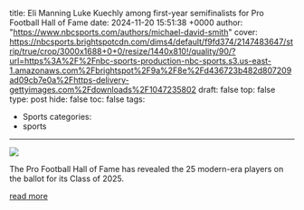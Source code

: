title: Eli Manning Luke Kuechly among first-year semifinalists for Pro Football Hall of Fame
date: 2024-11-20 15:51:38 +0000
author: "https://www.nbcsports.com/authors/michael-david-smith"
cover: https://nbcsports.brightspotcdn.com/dims4/default/f9fd374/2147483647/strip/true/crop/3000x1688+0+0/resize/1440x810!/quality/90/?url=https%3A%2F%2Fnbc-sports-production-nbc-sports.s3.us-east-1.amazonaws.com%2Fbrightspot%2F9a%2F8e%2Fd436723b482d807209ad09cb7e0a%2Fhttps-delivery-gettyimages.com%2Fdownloads%2F1047235802
draft: false
top: false
type: post
hide: false
toc: false
tags:
  - Sports
categories:
  - sports
---

![](https://nbcsports.brightspotcdn.com/dims4/default/f9fd374/2147483647/strip/true/crop/3000x1688+0+0/resize/1440x810!/quality/90/?url=https%3A%2F%2Fnbc-sports-production-nbc-sports.s3.us-east-1.amazonaws.com%2Fbrightspot%2F9a%2F8e%2Fd436723b482d807209ad09cb7e0a%2Fhttps-delivery-gettyimages.com%2Fdownloads%2F1047235802)

The Pro Football Hall of Fame has revealed the 25 modern-era players on the ballot for its Class of 2025.

[read more](https://www.nbcsports.com/nfl/profootballtalk/rumor-mill/news/eli-manning-luke-kuechly-among-first-year-semifinalists-for-pro-football-hall-of-fame)
